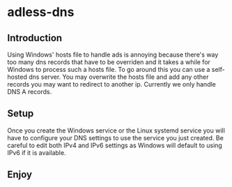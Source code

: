 # adless-dns
## Introduction
Using Windows' hosts file to handle ads is annoying because there's way too many dns records that have to be overriden and it takes a while for Windows to process such a hosts file. To go around this you can use a self-hosted dns server. You may overwrite the hosts file and add any other records you may want to redirect to another ip. Currently we only handle DNS A records.

## Setup
Once you create the Windows service or the Linux systemd service you will have to configure your DNS settings to use the service you just created. Be careful to edit both IPv4 and IPv6 settings as Windows will default to using IPv6 if it is available.

## Enjoy